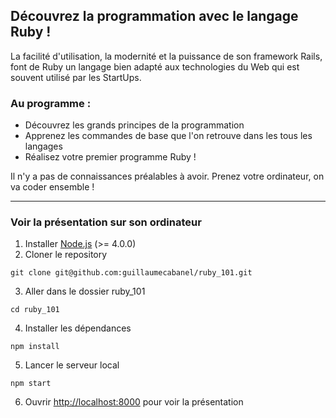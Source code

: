 
## Découvrez la programmation avec le langage Ruby !

La facilité d'utilisation, la modernité et la puissance de son framework Rails, font de Ruby un langage bien adapté aux technologies du Web qui est souvent utilisé par les StartUps.


### Au programme :
- Découvrez les grands principes de la programmation
- Apprenez les commandes de base que l'on retrouve dans les tous les langages
- Réalisez votre premier programme Ruby !

Il n'y a pas de connaissances préalables à avoir.
Prenez votre ordinateur, on va coder ensemble !

---

### Voir la présentation sur son ordinateur

1. Installer [Node.js](http://nodejs.org/) (>= 4.0.0)
2. Cloner le repository
```
git clone git@github.com:guillaumecabanel/ruby_101.git
```
3. Aller dans le dossier ruby_101
```
cd ruby_101
```
4. Installer les dépendances
```
npm install
```
5. Lancer le serveur local
```
npm start
```
6. Ouvrir [http://localhost:8000](http://localhost:8000) pour voir la présentation
